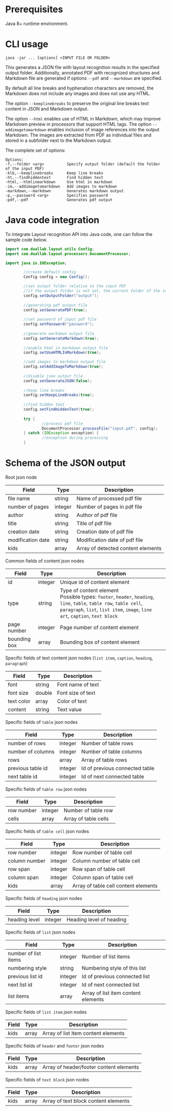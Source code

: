 # Prerequisites

Java 8+ runtime environment. 

# CLI usage

```
java -jar ... [options] <INPUT FILE OR FOLDER>
```

This generates a JSON file with layout recognition results in the specified output folder. Additionally, annotated PDF with recognized structures and Markdown file are generated if options `--pdf` and `--markdown` are specified.

By default all line breaks and hyphenation characters are removed, the Markdown does not include any images and does not use any HTML.

The option `--keeplinebreaks` to preserve the original line breaks text content in JSON and Markdown output.

The option `--html` enables use of HTML in Markdown, which may improve Markdown preview in processors that support HTML tags. The option `--addimagetomarkdown` enables inclusion of image references into the output Markdown. The images are extracted from PDF as individual files and stored in a subfolder next to the Markdown output. 

The complete set of options:
```
Options:
-f,--folder <arg>          Specify output folder (default the folder of the input PDF)
-klb,--keeplinebreaks      Keep line breaks
-ht,--findhiddentext       Find hidden text
-html,--htmlinmarkdown     Use html in markdown
-im,--addimagetomarkdown   Add images to markdown
-markdown,--markdown       Generates markdown output
-p,--password <arg>        Specifies password
-pdf,--pdf                 Generates pdf output
```

# Java code integration

To integrate Layout recognition API into Java code, one can follow the sample code below.

```java
import com.duallab.layout.utils.Config;
import com.duallab.layout.processors.DocumentProcessor;

import java.io.IOException;

        //create default config
        Config config = new Config();

        //set output folder relative to the input PDF
        //if the output folder is not set, the current folder of the input PDF is used
        config.setOutputFolder("output");
        
        //generating pdf output file
        config.setGeneratePDF(true);
        
        //set password of input pdf file
        config.setPassword("password");
        
        //generate markdown output file
        config.setGenerateMarkdown(true);
        
        //enable html in markdown output file
        config.setUseHTMLInMarkdown(true);

        //add images to markdown output file
        config.setAddImageToMarkdown(true);
        
        //disable json output file
        config.setGenerateJSON(false);
        
        //keep line breaks
        config.setKeepLineBreaks(true);
        
        //find hidden text
        config.setFindHiddenText(true);
      
        try {
                //process pdf file
                DocumentProcessor.processFile("input.pdf", config);
        } catch (IOException exception) {
                //exception during processing
        }
```

# Schema of the JSON output

Root json node

| Field             | Type    | Description                        |
|-------------------|---------|------------------------------------|
| file name         | string  | Name of processed pdf file         |
| number of pages   | integer | Number of pages in pdf file        |
| author            | string  | Author of pdf file                 |
| title             | string  | Title of pdf file                  |
| creation date     | string  | Creation date of pdf file          |
| modification date | string  | Modification date of pdf file      |
| kids              | array   | Array of detected content elements |

Common fields of content json nodes

| Field             | Type    | Description                                                                                                                                                                                           |
|-------------------|---------|-------------------------------------------------------------------------------------------------------------------------------------------------------------------------------------------------------|
| id                | integer | Unique id of content element                                                                                                                                                                          |
| type              | string  | Type of content element<br/>Possible types: `footer`, `header`, `heading`, `line`, `table`, `table row`, `table cell`, `paragraph`, `list`, `list item`, `image`, `line art`, `caption`, `text block` |
| page number       | integer | Page number of content element                                                                                                                                                                        |
| bounding box      | array   | Bounding box of content element                                                                                                                                                                       |

Specific fields of text content json nodes (`list item`, `caption`, `heading`, `paragraph`)

| Field             | Type   | Description       |
|-------------------|--------|-------------------|
| font              | string | Font name of text |
| font size         | double | Font size of text |
| text color        | array  | Color of text     |
| content           | string | Text value        |

Specific fields of `table` json nodes

| Field             | Type     | Description                    |
|-------------------|----------|--------------------------------|
| number of rows    | integer  | Number of table rows           |
| number of columns | integer  | Number of table columns        |
| rows              | array    | Array of table rows            |
| previous table id | integer  | Id of previous connected table |
| next table id     | integer  | Id of next connected table     |

Specific fields of `table row` json nodes

| Field      | Type    | Description          |
|------------|---------|----------------------|
| row number | integer | Number of table row  |
| cells      | array   | Array of table cells |

Specific fields of `table cell` json nodes

| Field         | Type    | Description                          |
|---------------|---------|--------------------------------------|
| row number    | integer | Row number of table cell             |
| column number | integer | Column number of table cell          |
| row span      | integer | Row span of table cell               |
| column span   | integer | Column span of table cell            |
| kids          | array   | Array of table cell content elements |

Specific fields of `heading` json nodes

| Field         | Type    | Description              |
|---------------|---------|--------------------------|
| heading level | integer | Heading level of heading |

Specific fields of `list` json nodes

| Field                | Type    | Description                         |
|----------------------|---------|-------------------------------------|
| number of list items | integer | Number of list items                |
| numbering style      | string  | Numbering style of this list        |
| previous list id     | integer | Id of previous connected list       |
| next list id         | integer | Id of next connected list           |
| list items           | array   | Array of list item content elements |

Specific fields of `list item` json nodes

| Field  | Type   | Description                         |
|--------|--------|-------------------------------------|
| kids   | array  | Array of list item content elements |


Specific fields of `header` and `footer` json nodes

| Field  | Type   | Description                             |
|--------|--------|-----------------------------------------|
| kids   | array  | Array of header/footer content elements |

Specific fields of `text block` json nodes

| Field  | Type   | Description                          |
|--------|--------|--------------------------------------|
| kids   | array  | Array of text block content elements |